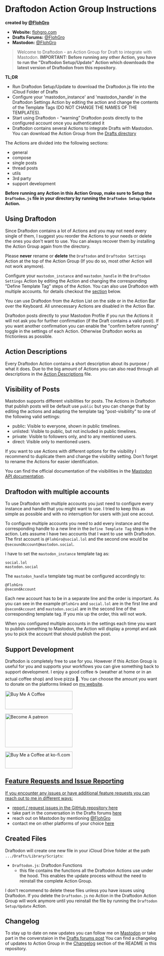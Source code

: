 # Draftodon Action Group Instructions

**created by [@FlohGro](https://social.lol/@flohgro)**

- **Website:** [flohgro.com](https://flohgro.com)  
- **Drafts Forums:** [@FlohGro](https://forums.getdrafts.com/u/flohgro/summary)
- **Mastodon:** [@FlohGro](https://social.lol/@flohgro)

> Welcome to Draftodon - an Action Group for Draft to integrate with Mastodon.
> **IMPORTANT: Before running any other Action, you have to run the "Draftodon Setup/Update" Action which downloads the latest version of Draftodon from this repository.**

**TL;DR**

- Run Draftodon Setup/Update to download the Draftodon.js file into the iCloud Folder of Drafts
- Configure your 'mastodon_instance' and 'mastodon_handle' in the Draftodon Settings Action by editing the action and change the contents of the Template Tags (DO NOT CHANGE THE NAMES OF THE TEMPLATES).
- Start using Draftodon - “warning” Draftodon posts directly to the configured account once you authenticated it
- Draftodon contains several Actions to integrate Drafts with Mastodon. You can download the Action Group from the [Drafts directory](https://directory.getdrafts.com/g/2GL)

The Actions are divided into the following sections:

- general
- compose
- single posts
- thread posts
- utils
- 3rd party
- support development

**Before running any Action in this Action Group, make sure to Setup the `Draftodon.js` file in your directory by running the `Draftodon Setup/Update` Action.**

## Using Draftodon

Since Draftodon contains a lot of Actions and you may not need every single of them, I suggest you reorder the Actions to your needs or delete the ones you don't want to use. You can always recover them by installing the Action Group again from the directory.

Please **never** rename or **delete** the `Draftodon` and `Draftodon Settings` Action at the top of the Action Group (If you do so, most other Action will not work anymore).

Configure your `mastodon_instance` and `mastodon_handle` in the `Draftodon Settings` Action by editing the Action and changing the corresponding "Define Template Tag" steps of the Action.
You can also use Draftodon with multiple accounts. for details checkout the [section](#draftodon-with-multiple-accounts) below.

You can use Draftodon from the Action List on the side or in the Action Bar over the Keyboard. All unnecessary Actions are disabled in the Action Bar.

Draftodon posts directly to your Mastodon Profile if you run the Actions it will not ask you for further confirmation (if the Draft contains a valid post). If you want another confirmation you can enable the "confirm before running" toggle in the settings of each Action. Otherwise Draftodon works as frictionless as possible.

## Action Descriptions

Every Draftodon Action contains a short description about its purpose / what it does. Due to the big amount of Actions you can also read through all descriptions in the [Action Descriptions](https://github.com/FlohGro-dev/Draftodon/blob/main/Action%20Descriptions.md) file.

## Visibility of Posts

Mastodon supports different visibilities for posts. The Actions in Draftodon that publish posts will be default use `public` but you can change that by editing the actions and adapting the template tag "post-visibility" to one of the following valid settings:

- public: Visible to everyone, shown in public timelines.
- unlisted: Visible to public, but not included in public timelines.
- private: Visible to followers only, and to any mentioned users.
- direct: Visible only to mentioned users.

If you want to use Actions with different options for the visibility I recommend to duplicate them and change the visibility setting. Don't forget to rename the Actions for easier identification.

You can find the official documentation of the visibilities in the [Mastodon API documentation](https://docs.joinmastodon.org/entities/Status/#visibility).

## Draftodon with multiple accounts

To use Draftodon with multiple accounts you just need to configure every instance and handle that you might want to use.
I tried to keep this as simple as possible and with no interruption for users with just one accout.

To configure multiple accounts you need to add every instance and the corresponding handle to a new line in the `Define Template Tag` steps in the action.
Lets assume I have two accounts that I want to use with Draftodon. The first account is `@FlohGro@social.lol` and the second one would be `@secoundAccount@mastodon.social`.

I have to set the `mastodon_instance` template tag as:
```
social.lol
mastodon.social
```
The `mastodon_handle` template tag must be configured accordingly to:
```
@FlohGro
@secondAccount
```

Each new account has to be in a separate line and the order is important. As you can see in the example `@FlohGro` and `social.lol` are in the first line and `@secondAccount` and `mastodon.social` are in the second line of the corresponding template tag.
If you mix up the order, this will not work.

When you configured multiple accounts in the settings each time you want to publish something to Mastodon, the Action will display a prompt and ask you to pick the account that should publish the post.

## Support Development

Draftodon is completely free to use for you. However if this Action Group is useful for you and supports your workflows you can give something back to support development.
I enjoy a good coffee ☕️ (weather at home or in an actual coffee shop) and love pizza 🍕.
You can choose the amount you want to donate on the platforms linked on [my website](https://flohgro.com/donate/).

<a href="https://www.buymeacoffee.com/flohgro" target="_blank"><img src="https://cdn.buymeacoffee.com/buttons/v2/default-blue.png" alt="Buy Me A Coffee" style="height: 60px !important;width: 220px !important;" ></a>

<a href="https://www.patreon.com/flohgro" target="_blank"><img src="https://user-images.githubusercontent.com/13785667/162812708-55b96cdc-8c32-4433-a340-6dd4c1f7326d.jpg" alt="Become A patreon" style="height: 110px !important;width: 220px !important;" ></a>

<a href='https://ko-fi.com/flohgro' target='_blank'><img height='35' style='border:0px;height:55px;width:220px' src='https://az743702.vo.msecnd.net/cdn/kofi1.png?v=0' border='0' alt='Buy Me a Coffee at ko-fi.com' />

## Feature Requests and Issue Reporting

If you encounter any issues or have additional feature requests you can reach out to me in different ways:

- report / request issues in the GitHub repository [here](https://github.com/FlohGro-dev/Draftodon/issues)
- take part in the conversation in the Drafts forums [here](https://forums.getdrafts.com/t/draftodon-a-drafts-action-group-for-mastodon/13962)
- reach out on Mastodon by mentioning [@FlohGro](https://social.lol/@flohgro)
- contact me on other platforms of your choice [here](https://flohgro.com/contactme)

## Created Files

Draftodon will create one new file in your iCloud Drive folder at the path `.../Drafts/Library/Scripts`:

- `Draftodon.js`: Draftodon Functions
  - this file contains the functions all the Draftodon Actions use under the hood. This enables the update process without the need to reinstall the complete Action Group.

I don't recommend to delete these files unless you have issues using Draftodon. If you delete the `Draftodon.js` no Action in the Draftodon Action Group will work anymore until you reinstall the file by running the `Draftodon Setup/Update` Action.

## Changelog

To stay up to date on new updates you can follow me on [Mastodon](https://social.lol/@flohgro) or take part in the converstaion in the [Drafts forums post]()
You can find a changelog of updates to Action Group in the [Changelog](https://github.com/FlohGro-dev/Draftodon#changelog) section of the README in this repository.

